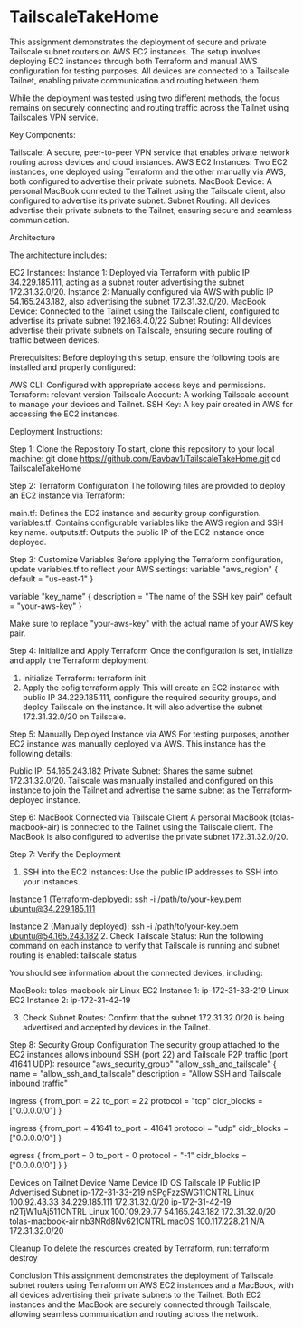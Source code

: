 # TailscaleTakeHome
This assignment demonstrates the deployment of secure and private Tailscale subnet routers on AWS EC2 instances. The setup involves deploying EC2 instances through both Terraform and manual AWS configuration for testing purposes. All devices are connected to a Tailscale Tailnet, enabling private communication and routing between them.

While the deployment was tested using two different methods, the focus remains on securely connecting and routing traffic across the Tailnet using Tailscale’s VPN service.

Key Components:

Tailscale: A secure, peer-to-peer VPN service that enables private network routing across devices and cloud instances.
AWS EC2 Instances: Two EC2 instances, one deployed using Terraform and the other manually via AWS, both configured to advertise their private subnets.
MacBook Device: A personal MacBook connected to the Tailnet using the Tailscale client, also configured to advertise its private subnet.
Subnet Routing: All devices advertise their private subnets to the Tailnet, ensuring secure and seamless communication.

Architecture

The architecture includes:

EC2 Instances:
Instance 1: Deployed via Terraform with public IP 34.229.185.111, acting as a subnet router advertising the subnet 172.31.32.0/20.
Instance 2: Manually configured via AWS with public IP 54.165.243.182, also advertising the subnet 172.31.32.0/20.
MacBook Device: Connected to the Tailnet using the Tailscale client, configured to advertise its private subnet 192.168.4.0/22
Subnet Routing: All devices advertise their private subnets on Tailscale, ensuring secure routing of traffic between devices.

Prerequisites: 
Before deploying this setup, ensure the following tools are installed and properly configured:

AWS CLI: Configured with appropriate access keys and permissions. 
Terraform: relevant version
Tailscale Account: A working Tailscale account to manage your devices and Tailnet.
SSH Key: A key pair created in AWS for accessing the EC2 instances.


Deployment Instructions:

Step 1: Clone the Repository
To start, clone this repository to your local machine:
git clone https://github.com/Bavbav1/TailscaleTakeHome.git
cd TailscaleTakeHome

Step 2: Terraform Configuration
The following files are provided to deploy an EC2 instance via Terraform:

main.tf: Defines the EC2 instance and security group configuration.
variables.tf: Contains configurable variables like the AWS region and SSH key name.
outputs.tf: Outputs the public IP of the EC2 instance once deployed.

Step 3: Customize Variables
Before applying the Terraform configuration, update variables.tf to reflect your AWS settings:
variable "aws_region" {
  default = "us-east-1"
}

variable "key_name" {
  description = "The name of the SSH key pair"
  default     = "your-aws-key"
}

Make sure to replace "your-aws-key" with the actual name of your AWS key pair.

Step 4: Initialize and Apply Terraform
Once the configuration is set, initialize and apply the Terraform deployment:

1. Initialize Terraform:
   terraform init
2. Apply the cofig
   terraform apply
This will create an EC2 instance with public IP 34.229.185.111, configure the required security groups, and deploy Tailscale on the instance. It will also advertise the subnet 172.31.32.0/20 on Tailscale.

Step 5: Manually Deployed Instance via AWS
For testing purposes, another EC2 instance was manually deployed via AWS. This instance has the following details:

Public IP: 54.165.243.182
Private Subnet: Shares the same subnet 172.31.32.0/20.
Tailscale was manually installed and configured on this instance to join the Tailnet and advertise the same subnet as the Terraform-deployed instance.

Step 6: MacBook Connected via Tailscale Client
A personal MacBook (tolas-macbook-air) is connected to the Tailnet using the Tailscale client. The MacBook is also configured to advertise the private subnet 172.31.32.0/20.

Step 7: Verify the Deployment
1. SSH into the EC2 Instances: Use the public IP addresses to SSH into your instances.

Instance 1 (Terraform-deployed):
ssh -i /path/to/your-key.pem ubuntu@34.229.185.111

Instance 2 (Manually deployed):
ssh -i /path/to/your-key.pem ubuntu@54.165.243.182
2. Check Tailscale Status: Run the following command on each instance to verify that Tailscale is running and subnet routing is enabled:
tailscale status

You should see information about the connected devices, including:

MacBook: tolas-macbook-air
Linux EC2 Instance 1: ip-172-31-33-219
Linux EC2 Instance 2: ip-172-31-42-19

3. Check Subnet Routes: Confirm that the subnet 172.31.32.0/20 is being advertised and accepted by devices in the Tailnet.
   
Step 8: Security Group Configuration
The security group attached to the EC2 instances allows inbound SSH (port 22) and Tailscale P2P traffic (port 41641 UDP):
resource "aws_security_group" "allow_ssh_and_tailscale" {
  name        = "allow_ssh_and_tailscale"
  description = "Allow SSH and Tailscale inbound traffic"

  ingress {
    from_port   = 22
    to_port     = 22
    protocol    = "tcp"
    cidr_blocks = ["0.0.0.0/0"]
  }

  ingress {
    from_port   = 41641
    to_port     = 41641
    protocol    = "udp"
    cidr_blocks = ["0.0.0.0/0"]
  }

  egress {
    from_port   = 0
    to_port     = 0
    protocol    = "-1"
    cidr_blocks = ["0.0.0.0/0"]
  }
}

Devices on Tailnet
Device Name	Device ID	OS	Tailscale IP	Public IP	Advertised Subnet
ip-172-31-33-219	nSPgFzzSWG11CNTRL	Linux	100.92.43.33	34.229.185.111	172.31.32.0/20
ip-172-31-42-19	n2TjW1uAj511CNTRL	Linux	100.109.29.77	54.165.243.182	172.31.32.0/20
tolas-macbook-air	nb3NRd8Nv621CNTRL	macOS	100.117.228.21	N/A	172.31.32.0/20

Cleanup
To delete the resources created by Terraform, run:
terraform destroy

Conclusion
This assignment demonstrates the deployment of Tailscale subnet routers using Terraform on AWS EC2 instances and a MacBook, with all devices advertising their private subnets to the Tailnet. Both EC2 instances and the MacBook are securely connected through Tailscale, allowing seamless communication and routing across the network.
